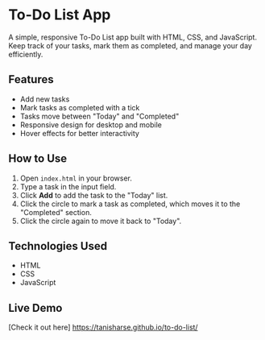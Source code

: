 # To-Do List App

A simple, responsive To-Do List app built with HTML, CSS, and JavaScript.  
Keep track of your tasks, mark them as completed, and manage your day efficiently.

## Features
- Add new tasks
- Mark tasks as completed with a tick
- Tasks move between "Today" and "Completed"
- Responsive design for desktop and mobile
- Hover effects for better interactivity

## How to Use
1. Open `index.html` in your browser.
2. Type a task in the input field.
3. Click **Add** to add the task to the "Today" list.
4. Click the circle to mark a task as completed, which moves it to the "Completed" section.
5. Click the circle again to move it back to "Today".

## Technologies Used
- HTML
- CSS
- JavaScript

  
## Live Demo
[Check it out here]
https://tanisharse.github.io/to-do-list/

